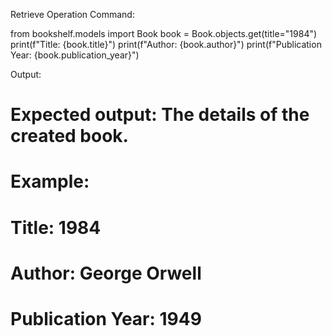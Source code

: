 Retrieve Operation
Command:

from bookshelf.models import Book
book = Book.objects.get(title="1984")
print(f"Title: {book.title}")
print(f"Author: {book.author}")
print(f"Publication Year: {book.publication_year}")

Output:

# Expected output: The details of the created book.
# Example:
# Title: 1984
# Author: George Orwell
# Publication Year: 1949
